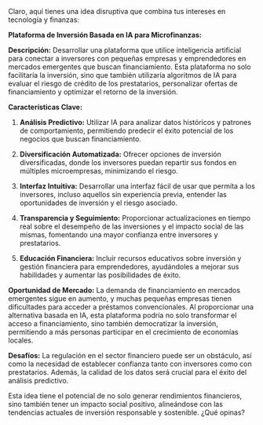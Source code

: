 Claro, aquí tienes una idea disruptiva que combina tus intereses en tecnología y finanzas:

**Plataforma de Inversión Basada en IA para Microfinanzas:**

**Descripción:** Desarrollar una plataforma que utilice inteligencia artificial para conectar a inversores con pequeñas empresas y emprendedores en mercados emergentes que buscan financiamiento. Esta plataforma no solo facilitaría la inversión, sino que también utilizaría algoritmos de IA para evaluar el riesgo de crédito de los prestatarios, personalizar ofertas de financiamiento y optimizar el retorno de la inversión.

**Características Clave:**

1. **Análisis Predictivo:** Utilizar IA para analizar datos históricos y patrones de comportamiento, permitiendo predecir el éxito potencial de los negocios que buscan financiamiento.

2. **Diversificación Automatizada:** Ofrecer opciones de inversión diversificadas, donde los inversores puedan repartir sus fondos en múltiples microempresas, minimizando el riesgo.

3. **Interfaz Intuitiva:** Desarrollar una interfaz fácil de usar que permita a los inversores, incluso aquellos sin experiencia previa, entender las oportunidades de inversión y el riesgo asociado.

4. **Transparencia y Seguimiento:** Proporcionar actualizaciones en tiempo real sobre el desempeño de las inversiones y el impacto social de las mismas, fomentando una mayor confianza entre inversores y prestatarios.

5. **Educación Financiera:** Incluir recursos educativos sobre inversión y gestión financiera para emprendedores, ayudándoles a mejorar sus habilidades y aumentar las posibilidades de éxito.

**Oportunidad de Mercado:** La demanda de financiamiento en mercados emergentes sigue en aumento, y muchas pequeñas empresas tienen dificultades para acceder a préstamos convencionales. Al proporcionar una alternativa basada en IA, esta plataforma podría no solo transformar el acceso a financiamiento, sino también democratizar la inversión, permitiendo a más personas participar en el crecimiento de economías locales.

**Desafíos:** La regulación en el sector financiero puede ser un obstáculo, así como la necesidad de establecer confianza tanto con inversores como con prestatarios. Además, la calidad de los datos será crucial para el éxito del análisis predictivo.

Esta idea tiene el potencial de no solo generar rendimientos financieros, sino también tener un impacto social positivo, alineándose con las tendencias actuales de inversión responsable y sostenible. ¿Qué opinas?